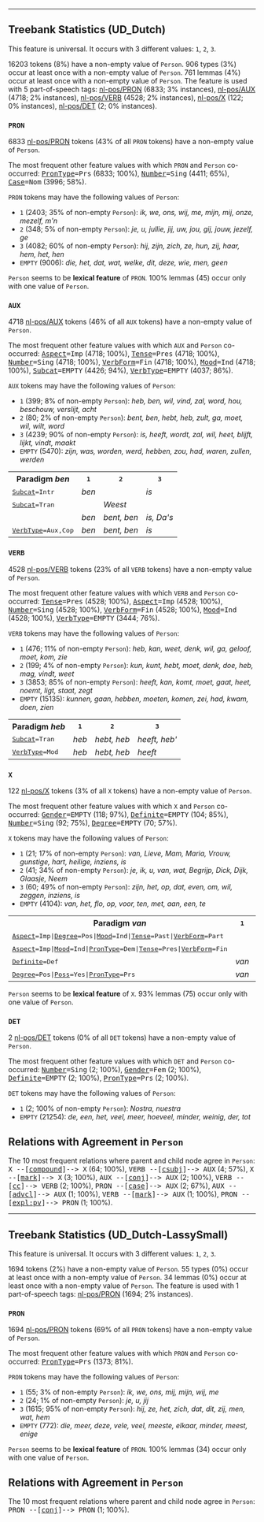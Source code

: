 

--------------------------------------------------------------------------------

## Treebank Statistics (UD_Dutch)

This feature is universal.
It occurs with 3 different values: `1`, `2`, `3`.

16203 tokens (8%) have a non-empty value of `Person`.
906 types (3%) occur at least once with a non-empty value of `Person`.
761 lemmas (4%) occur at least once with a non-empty value of `Person`.
The feature is used with 5 part-of-speech tags: [nl-pos/PRON]() (6833; 3% instances), [nl-pos/AUX]() (4718; 2% instances), [nl-pos/VERB]() (4528; 2% instances), [nl-pos/X]() (122; 0% instances), [nl-pos/DET]() (2; 0% instances).

### `PRON`

6833 [nl-pos/PRON]() tokens (43% of all `PRON` tokens) have a non-empty value of `Person`.

The most frequent other feature values with which `PRON` and `Person` co-occurred: <tt><a href="PronType.html">PronType</a>=Prs</tt> (6833; 100%), <tt><a href="Number.html">Number</a>=Sing</tt> (4411; 65%), <tt><a href="Case.html">Case</a>=Nom</tt> (3996; 58%).

`PRON` tokens may have the following values of `Person`:

* `1` (2403; 35% of non-empty `Person`): <em>ik, we, ons, wij, me, mijn, mij, onze, mezelf, m'n</em>
* `2` (348; 5% of non-empty `Person`): <em>je, u, jullie, jij, uw, jou, gij, jouw, jezelf, ge</em>
* `3` (4082; 60% of non-empty `Person`): <em>hij, zijn, zich, ze, hun, zij, haar, hem, het, hen</em>
* `EMPTY` (9006): <em>die, het, dat, wat, welke, dit, deze, wie, men, geen</em>

`Person` seems to be **lexical feature** of `PRON`. 100% lemmas (45) occur only with one value of `Person`.

### `AUX`

4718 [nl-pos/AUX]() tokens (46% of all `AUX` tokens) have a non-empty value of `Person`.

The most frequent other feature values with which `AUX` and `Person` co-occurred: <tt><a href="Aspect.html">Aspect</a>=Imp</tt> (4718; 100%), <tt><a href="Tense.html">Tense</a>=Pres</tt> (4718; 100%), <tt><a href="Number.html">Number</a>=Sing</tt> (4718; 100%), <tt><a href="VerbForm.html">VerbForm</a>=Fin</tt> (4718; 100%), <tt><a href="Mood.html">Mood</a>=Ind</tt> (4718; 100%), <tt><a href="Subcat.html">Subcat</a>=EMPTY</tt> (4426; 94%), <tt><a href="VerbType.html">VerbType</a>=EMPTY</tt> (4037; 86%).

`AUX` tokens may have the following values of `Person`:

* `1` (399; 8% of non-empty `Person`): <em>heb, ben, wil, vind, zal, word, hou, beschouw, verslijt, acht</em>
* `2` (80; 2% of non-empty `Person`): <em>bent, ben, hebt, heb, zult, ga, moet, wil, wilt, word</em>
* `3` (4239; 90% of non-empty `Person`): <em>is, heeft, wordt, zal, wil, heet, blijft, lijkt, vindt, maakt</em>
* `EMPTY` (5470): <em>zijn, was, worden, werd, hebben, zou, had, waren, zullen, werden</em>

<table>
  <tr><th>Paradigm <i>ben</i></th><th><tt>1</tt></th><th><tt>2</tt></th><th><tt>3</tt></th></tr>
  <tr><td><tt><a href="Subcat.html">Subcat</a>=Intr</tt></td><td><em>ben</em></td><td></td><td><em>is</em></td></tr>
  <tr><td><tt><a href="Subcat.html">Subcat</a>=Tran</tt></td><td></td><td><em>Weest</em></td><td></td></tr>
  <tr><td><tt></tt></td><td><em>ben</em></td><td><em>bent, ben</em></td><td><em>is, Da's</em></td></tr>
  <tr><td><tt><a href="VerbType.html">VerbType</a>=Aux,Cop</tt></td><td><em>ben</em></td><td><em>bent, ben</em></td><td><em>is</em></td></tr>
</table>

### `VERB`

4528 [nl-pos/VERB]() tokens (23% of all `VERB` tokens) have a non-empty value of `Person`.

The most frequent other feature values with which `VERB` and `Person` co-occurred: <tt><a href="Tense.html">Tense</a>=Pres</tt> (4528; 100%), <tt><a href="Aspect.html">Aspect</a>=Imp</tt> (4528; 100%), <tt><a href="Number.html">Number</a>=Sing</tt> (4528; 100%), <tt><a href="VerbForm.html">VerbForm</a>=Fin</tt> (4528; 100%), <tt><a href="Mood.html">Mood</a>=Ind</tt> (4528; 100%), <tt><a href="VerbType.html">VerbType</a>=EMPTY</tt> (3444; 76%).

`VERB` tokens may have the following values of `Person`:

* `1` (476; 11% of non-empty `Person`): <em>heb, kan, weet, denk, wil, ga, geloof, moet, kom, zie</em>
* `2` (199; 4% of non-empty `Person`): <em>kun, kunt, hebt, moet, denk, doe, heb, mag, vindt, weet</em>
* `3` (3853; 85% of non-empty `Person`): <em>heeft, kan, komt, moet, gaat, heet, noemt, ligt, staat, zegt</em>
* `EMPTY` (15135): <em>kunnen, gaan, hebben, moeten, komen, zei, had, kwam, doen, zien</em>

<table>
  <tr><th>Paradigm <i>heb</i></th><th><tt>1</tt></th><th><tt>2</tt></th><th><tt>3</tt></th></tr>
  <tr><td><tt><a href="Subcat.html">Subcat</a>=Tran</tt></td><td><em>heb</em></td><td><em>hebt, heb</em></td><td><em>heeft, heb'</em></td></tr>
  <tr><td><tt><a href="VerbType.html">VerbType</a>=Mod</tt></td><td><em>heb</em></td><td><em>hebt, heb</em></td><td><em>heeft</em></td></tr>
</table>

### `X`

122 [nl-pos/X]() tokens (3% of all `X` tokens) have a non-empty value of `Person`.

The most frequent other feature values with which `X` and `Person` co-occurred: <tt><a href="Gender.html">Gender</a>=EMPTY</tt> (118; 97%), <tt><a href="Definite.html">Definite</a>=EMPTY</tt> (104; 85%), <tt><a href="Number.html">Number</a>=Sing</tt> (92; 75%), <tt><a href="Degree.html">Degree</a>=EMPTY</tt> (70; 57%).

`X` tokens may have the following values of `Person`:

* `1` (21; 17% of non-empty `Person`): <em>van, Lieve, Mam, Maria, Vrouw, gunstige, hart, heilige, inziens, is</em>
* `2` (41; 34% of non-empty `Person`): <em>je, ik, u, van, wat, Begrijp, Dick, Dijk, Glaasje, Neem</em>
* `3` (60; 49% of non-empty `Person`): <em>zijn, het, op, dat, even, om, wil, zeggen, inziens, is</em>
* `EMPTY` (4104): <em>van, het, flo, op, voor, ten, met, aan, een, te</em>

<table>
  <tr><th>Paradigm <i>van</i></th><th><tt>1</tt></th><th><tt>2</tt></th></tr>
  <tr><td><tt><a href="Aspect.html">Aspect</a>=Imp|<a href="Degree.html">Degree</a>=Pos|<a href="Mood.html">Mood</a>=Ind|<a href="Tense.html">Tense</a>=Past|<a href="VerbForm.html">VerbForm</a>=Part</tt></td><td></td><td><em>van</em></td></tr>
  <tr><td><tt><a href="Aspect.html">Aspect</a>=Imp|<a href="Mood.html">Mood</a>=Ind|<a href="PronType.html">PronType</a>=Dem|<a href="Tense.html">Tense</a>=Pres|<a href="VerbForm.html">VerbForm</a>=Fin</tt></td><td></td><td><em>van</em></td></tr>
  <tr><td><tt><a href="Definite.html">Definite</a>=Def</tt></td><td><em>van</em></td><td></td></tr>
  <tr><td><tt><a href="Degree.html">Degree</a>=Pos|<a href="Poss.html">Poss</a>=Yes|<a href="PronType.html">PronType</a>=Prs</tt></td><td><em>van</em></td><td></td></tr>
</table>

`Person` seems to be **lexical feature** of `X`. 93% lemmas (75) occur only with one value of `Person`.

### `DET`

2 [nl-pos/DET]() tokens (0% of all `DET` tokens) have a non-empty value of `Person`.

The most frequent other feature values with which `DET` and `Person` co-occurred: <tt><a href="Number.html">Number</a>=Sing</tt> (2; 100%), <tt><a href="Gender.html">Gender</a>=Fem</tt> (2; 100%), <tt><a href="Definite.html">Definite</a>=EMPTY</tt> (2; 100%), <tt><a href="PronType.html">PronType</a>=Prs</tt> (2; 100%).

`DET` tokens may have the following values of `Person`:

* `1` (2; 100% of non-empty `Person`): <em>Nostra, nuestra</em>
* `EMPTY` (21254): <em>de, een, het, veel, meer, hoeveel, minder, weinig, der, tot</em>

## Relations with Agreement in `Person`

The 10 most frequent relations where parent and child node agree in `Person`:
<tt>X --[<a href="../dep/compound.html">compound</a>]--> X</tt> (64; 100%),
<tt>VERB --[<a href="../dep/csubj.html">csubj</a>]--> AUX</tt> (4; 57%),
<tt>X --[<a href="../dep/mark.html">mark</a>]--> X</tt> (3; 100%),
<tt>AUX --[<a href="../dep/conj.html">conj</a>]--> AUX</tt> (2; 100%),
<tt>VERB --[<a href="../dep/cc.html">cc</a>]--> VERB</tt> (2; 100%),
<tt>PRON --[<a href="../dep/case.html">case</a>]--> AUX</tt> (2; 67%),
<tt>AUX --[<a href="../dep/advcl.html">advcl</a>]--> AUX</tt> (1; 100%),
<tt>VERB --[<a href="../dep/mark.html">mark</a>]--> AUX</tt> (1; 100%),
<tt>PRON --[<a href="../dep/expl:pv.html">expl:pv</a>]--> PRON</tt> (1; 100%).



--------------------------------------------------------------------------------

## Treebank Statistics (UD_Dutch-LassySmall)

This feature is universal.
It occurs with 3 different values: `1`, `2`, `3`.

1694 tokens (2%) have a non-empty value of `Person`.
55 types (0%) occur at least once with a non-empty value of `Person`.
34 lemmas (0%) occur at least once with a non-empty value of `Person`.
The feature is used with 1 part-of-speech tags: [nl-pos/PRON]() (1694; 2% instances).

### `PRON`

1694 [nl-pos/PRON]() tokens (69% of all `PRON` tokens) have a non-empty value of `Person`.

The most frequent other feature values with which `PRON` and `Person` co-occurred: <tt><a href="PronType.html">PronType</a>=Prs</tt> (1373; 81%).

`PRON` tokens may have the following values of `Person`:

* `1` (55; 3% of non-empty `Person`): <em>ik, we, ons, mij, mijn, wij, me</em>
* `2` (24; 1% of non-empty `Person`): <em>je, u, jij</em>
* `3` (1615; 95% of non-empty `Person`): <em>hij, ze, het, zich, dat, dit, zij, men, wat, hem</em>
* `EMPTY` (772): <em>die, meer, deze, vele, veel, meeste, elkaar, minder, meest, enige</em>

`Person` seems to be **lexical feature** of `PRON`. 100% lemmas (34) occur only with one value of `Person`.

## Relations with Agreement in `Person`

The 10 most frequent relations where parent and child node agree in `Person`:
<tt>PRON --[<a href="../dep/conj.html">conj</a>]--> PRON</tt> (1; 100%).

